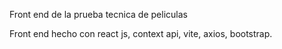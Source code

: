 Front end de la prueba tecnica de peliculas

Front end hecho con react js, context api, vite, axios, bootstrap.
